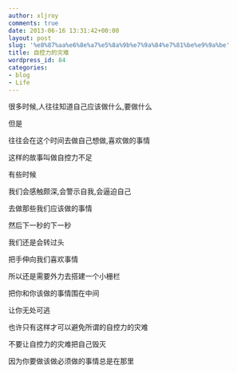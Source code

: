 ```yaml
---
author: xljroy
comments: true
date: 2013-06-16 13:31:42+00:00
layout: post
slug: '%e8%87%aa%e6%8e%a7%e5%8a%9b%e7%9a%84%e7%81%be%e9%9a%be'
title: 自控力的灾难
wordpress_id: 84
categories:
- blog
- Life
---
```


很多时候,人往往知道自己应该做什么,要做什么

但是

往往会在这个时间去做自己想做,喜欢做的事情

这样的故事叫做自控力不足



有些时候

我们会感触颇深,会警示自我,会逼迫自己

去做那些我们应该做的事情

然后下一秒的下一秒

我们还是会转过头

把手伸向我们喜欢事情



所以还是需要外力去搭建一个小栅栏

把你和你该做的事情围在中间

让你无处可逃

也许只有这样才可以避免所谓的自控力的灾难



不要让自控力的灾难把自己毁灭

因为你要做该做必须做的事情总是在那里
